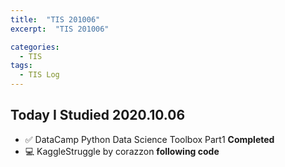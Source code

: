 ```yaml
---
title:  "TIS 201006"
excerpt:  "TIS 201006"

categories:
  - TIS
tags:
  - TIS Log
---
```


## Today I Studied 2020.10.06

* ✅ DataCamp Python Data Science Toolbox Part1 **Completed**
* 💻 KaggleStruggle by corazzon **following code**
